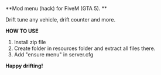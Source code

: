 **Mod menu (hack) for FiveM (GTA 5). **

Drift tune any vehicle, drift counter and more. 

**HOW TO USE**
1. Install zip file
2. Create folder in resources folder and extract all files there.
3. Add "ensure menu" in server.cfg

**Happy drifting!**
